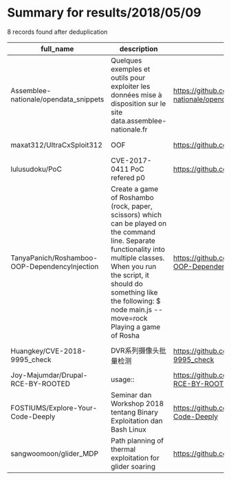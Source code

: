 
# Summary for results/2018/05/09
    
8 records found after deduplication

| full_name | description | html_url | matched_list | matched_count | pushed_at | size | stargazers_count | language | forks_count | vul_ids |
|-----------------------------------------------|------------------------------------------------------------------------------------------------------------------------------------------------------------------------------------------------------------------------------------------------------------------|------------------------------------------------------------------|-----------------------|-----------------|---------------------------|--------|--------------------|------------|---------------|-------------------|
| Assemblee-nationale/opendata_snippets | Quelques exemples et outils pour exploiter les données mise à disposition sur le site data.assemblee-nationale.fr | https://github.com/Assemblee-nationale/opendata_snippets | ['exploit'] | 1 | 2018-05-09 22:17:53+00:00 | 13347 | 1 | Python | 0 | [] |
| maxat312/UltraCxSploit312 | OOF | https://github.com/maxat312/UltraCxSploit312 | ['sploit'] | 1 | 2018-05-09 17:43:19+00:00 | 5934 | 0 | nan | 0 | [] |
| lulusudoku/PoC | CVE-2017-0411 PoC refered p0 | https://github.com/lulusudoku/PoC | ['cve poc'] | 1 | 2018-05-09 06:10:01+00:00 | 135 | 0 | Shell | 0 | ['CVE-2017-0411'] |
| TanyaPanich/Roshamboo-OOP-DependencyInjection | Create a game of Roshambo (rock, paper, scissors) which can be played on the command line. Separate functionality into multiple classes. When you run the script, it should do something like the following: $ node main.js --move=rock Playing a game of Rosha | https://github.com/TanyaPanich/Roshamboo-OOP-DependencyInjection | ['command injection'] | 1 | 2018-05-09 05:27:41+00:00 | 6 | 0 | JavaScript | 0 | [] |
| Huangkey/CVE-2018-9995_check | DVR系列摄像头批量检测 | https://github.com/Huangkey/CVE-2018-9995_check | ['cve-2'] | 1 | 2018-05-09 10:13:20+00:00 | 12 | 2 | Python | 1 | ['CVE-2018-9995'] |
| Joy-Majumdar/Drupal-RCE-BY-ROOTED | usage:: | https://github.com/Joy-Majumdar/Drupal-RCE-BY-ROOTED | ['rce'] | 1 | 2018-05-09 11:57:07+00:00 | 1 | 0 | nan | 0 | [] |
| FOSTIUMS/Explore-Your-Code-Deeply | Seminar dan Workshop 2018 tentang Binary Exploitation dan Bash Linux | https://github.com/FOSTIUMS/Explore-Your-Code-Deeply | ['exploit'] | 1 | 2018-05-09 14:33:09+00:00 | 3025 | 6 | Shell | 0 | [] |
| sangwoomoon/glider_MDP | Path planning of thermal exploitation for glider soaring | https://github.com/sangwoomoon/glider_MDP | ['exploit'] | 1 | 2018-05-09 23:50:55+00:00 | 67 | 0 | C++ | 0 | [] |
